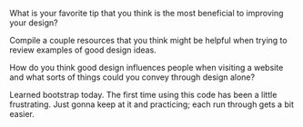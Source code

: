 What is your favorite tip that you think is the most beneficial to improving your design?

Compile a couple resources that you think might be helpful when trying to review examples of good design ideas.

How do you think good design influences people when visiting a website and what sorts of things could you convey through design alone?



Learned bootstrap today. The first time using this code has been a little frustrating. Just gonna keep at it and practicing; each run through gets a bit easier.